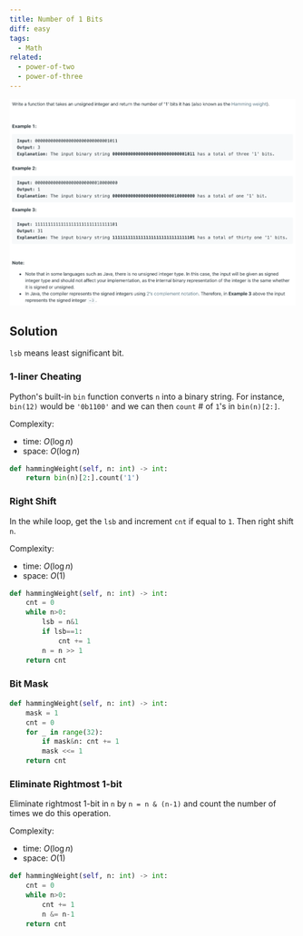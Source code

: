 ```yaml
---
title: Number of 1 Bits
diff: easy
tags:
  - Math
related:
  - power-of-two
  - power-of-three
---
```


<img class="medium-zoom" src="/algo/number-of-1-bits.png" alt="https://leetcode.com/problems/number-of-1-bits">

## Solution

`lsb` means least significant bit.

### 1-liner Cheating

Python's built-in `bin` function converts `n` into a binary string. For instance, `bin(12)` would be `'0b1100'` and we can then `count` # of `1`'s in `bin(n)[2:]`.

Complexity:

- time: $O(\log n)$
- space: $O(\log n)$

```py
def hammingWeight(self, n: int) -> int:
    return bin(n)[2:].count('1')
```

### Right Shift

In the while loop, get the `lsb` and increment `cnt` if equal to `1`. Then right shift `n`.

Complexity:

- time: $O(\log n)$
- space: $O(1)$

```py
def hammingWeight(self, n: int) -> int:
    cnt = 0
    while n>0:
        lsb = n&1
        if lsb==1:
            cnt += 1
        n = n >> 1
    return cnt
```

### Bit Mask

```py
def hammingWeight(self, n: int) -> int:
    mask = 1
    cnt = 0
    for _ in range(32):
        if mask&n: cnt += 1
        mask <<= 1
    return cnt
```

### Eliminate Rightmost 1-bit

Eliminate rightmost 1-bit in `n` by `n = n & (n-1)` and count the number of times we do this operation.

Complexity:

- time: $O(\log n)$
- space: $O(1)$

```py
def hammingWeight(self, n: int) -> int:
    cnt = 0
    while n>0:
        cnt += 1
        n &= n-1
    return cnt
```
